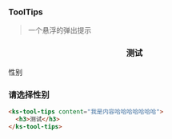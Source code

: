 ### ToolTips

> 一个悬浮的弹出提示

<ks-tool-tips content="我是内容哈哈哈哈哈哈哈">
  <h3 style="text-align: center">测试</h3>
</ks-tool-tips>

<ks-tips
    placement="bottom-start" 
    :show.sync = "show">
    <span  class="tiptxt">性别</span>
    <div slot="content" >
        <div :style="{width:width + 'px'}">
            <h3>请选择性别</h3>
        </div>
    </div>
</ks-tips>

```html
<ks-tool-tips content="我是内容哈哈哈哈哈哈哈">
  <h3>测试</h3>
</ks-tool-tips>
```

<script>
  export default{
    data () {
      return {
        show:false,
        width:500
      }
    }    
  }
</script>
